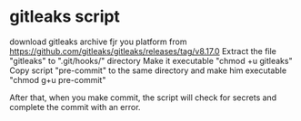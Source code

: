 # gitleaks script

download gitleaks archive fjr you platform from https://github.com/gitleaks/gitleaks/releases/tag/v8.17.0
Extract the file "gitleaks" to ".git/hooks/" directory
Make it executable "chmod +u gitleaks"
Copy script "pre-commit" to the same directory
and make him executable "chmod g+u pre-commit"

After that, when you make commit, the script will check for secrets and complete the commit with an error.

